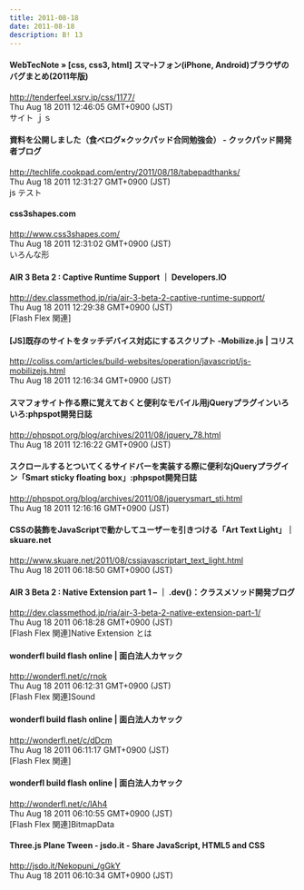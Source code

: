```yaml
---
title: 2011-08-18
date: 2011-08-18
description: B! 13
---
```


#### WebTecNote » [css, css3, html] スマｰﾄフォン(iPhone, Android)ブラウザのバグまとめ(2011年版)
http://tenderfeel.xsrv.jp/css/1177/<br>
Thu Aug 18 2011 12:46:05 GMT+0900 (JST)<br>
サイト ｊｓ


#### 資料を公開しました（食べログ×クックパッド合同勉強会） - クックパッド開発者ブログ
http://techlife.cookpad.com/entry/2011/08/18/tabepadthanks/<br>
Thu Aug 18 2011 12:31:27 GMT+0900 (JST)<br>
js テスト


#### css3shapes.com
http://www.css3shapes.com/<br>
Thu Aug 18 2011 12:31:02 GMT+0900 (JST)<br>
いろんな形


#### AIR 3 Beta 2 : Captive Runtime Support ｜ Developers.IO
http://dev.classmethod.jp/ria/air-3-beta-2-captive-runtime-support/<br>
Thu Aug 18 2011 12:29:38 GMT+0900 (JST)<br>
[Flash Flex 関連]


####   [JS]既存のサイトをタッチデバイス対応にするスクリプト -Mobilize.js | コリス
http://coliss.com/articles/build-websites/operation/javascript/js-mobilizejs.html<br>
Thu Aug 18 2011 12:16:34 GMT+0900 (JST)<br>


#### スマフォサイト作る際に覚えておくと便利なモバイル用jQueryプラグインいろいろ:phpspot開発日誌
http://phpspot.org/blog/archives/2011/08/jquery_78.html<br>
Thu Aug 18 2011 12:16:22 GMT+0900 (JST)<br>


#### スクロールするとついてくるサイドバーを実装する際に便利なjQueryプラグイン「Smart sticky floating box」:phpspot開発日誌
http://phpspot.org/blog/archives/2011/08/jquerysmart_sti.html<br>
Thu Aug 18 2011 12:16:16 GMT+0900 (JST)<br>


#### CSSの装飾をJavaScriptで動かしてユーザーを引きつける「Art Text Light」｜skuare.net
http://www.skuare.net/2011/08/cssjavascriptart_text_light.html<br>
Thu Aug 18 2011 06:18:50 GMT+0900 (JST)<br>


#### AIR 3 Beta 2 : Native Extension part 1 – ｜ .dev()：クラスメソッド開発ブログ
http://dev.classmethod.jp/ria/air-3-beta-2-native-extension-part-1/<br>
Thu Aug 18 2011 06:18:28 GMT+0900 (JST)<br>
[Flash Flex 関連]Native Extension とは


#### wonderfl build flash online | 面白法人カヤック
http://wonderfl.net/c/rnok<br>
Thu Aug 18 2011 06:12:31 GMT+0900 (JST)<br>
[Flash Flex 関連]Sound


#### wonderfl build flash online | 面白法人カヤック
http://wonderfl.net/c/dDcm<br>
Thu Aug 18 2011 06:11:17 GMT+0900 (JST)<br>
[Flash Flex 関連]


#### wonderfl build flash online | 面白法人カヤック
http://wonderfl.net/c/lAh4<br>
Thu Aug 18 2011 06:10:55 GMT+0900 (JST)<br>
[Flash Flex 関連]BitmapData


#### Three.js Plane Tween - jsdo.it - Share JavaScript, HTML5 and CSS
http://jsdo.it/Nekopuni_/gGkY<br>
Thu Aug 18 2011 06:10:34 GMT+0900 (JST)<br>



